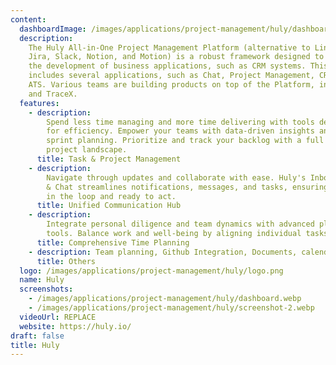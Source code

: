 ```yaml
---
content:
  dashboardImage: /images/applications/project-management/huly/dashboard.webp
  description:
    The Huly All-in-One Project Management Platform (alternative to Linear,
    Jira, Slack, Notion, and Motion) is a robust framework designed to accelerate
    the development of business applications, such as CRM systems. This repository
    includes several applications, such as Chat, Project Management, CRM, HRM, and
    ATS. Various teams are building products on top of the Platform, including Huly
    and TraceX.
  features:
    - description:
        Spend less time managing and more time delivering with tools designed
        for efficiency. Empower your teams with data-driven insights and streamlined
        sprint planning. Prioritize and track your backlog with a full view of your
        project landscape.
      title: Task & Project Management
    - description:
        Navigate through updates and collaborate with ease. Huly's Inbox
        & Chat streamlines notifications, messages, and tasks, ensuring you're always
        in the loop and ready to act.
      title: Unified Communication Hub
    - description:
        Integrate personal diligence and team dynamics with advanced planning
        tools. Balance work and well-being by aligning individual tasks with team goals.
      title: Comprehensive Time Planning
    - description: Team planning, Github Integration, Documents, calendar, and spotlight
      title: Others
  logo: /images/applications/project-management/huly/logo.png
  name: Huly
  screenshots:
    - /images/applications/project-management/huly/dashboard.webp
    - /images/applications/project-management/huly/screenshot-2.webp
  videoUrl: REPLACE
  website: https://huly.io/
draft: false
title: Huly
---
```

